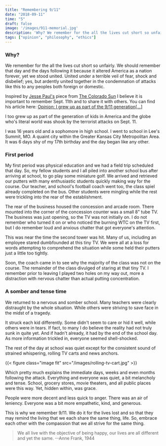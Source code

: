 ```yaml
---
title: "Remembering 9/11"
date: "2018-09-11"
time: "5"
draft: false
image: '/images/911-memorial.jpg'
description: 'Why? We remember for the all the lives cut short so unfairly. We should remember that day and the days following it...'
tags: ["opinion", "philosophy", "ethics"]
---
```


### Why?

We remember for the all the lives cut short so unfairly. We should remember that day and the days following it because it altered America as a nation forever, yet we stood united. United under a terrible veil of fear, shock and disbelief; yes, but ardently united together in the condemnation of attacks like this to any peoples both foreign or domestic.

<!-- end -->

Inspired by [Jesse Paul's](https://coloradosun.com/2018/09/11/911-stories-colorado-opinion/#bio-link-624) piece from [The Colorado Sun](https://coloradosun.com/) I believe it is important to remember Sept. 11th and to share it with others. You can find his article here: 
[Opinion: I grew up as part of the 9/11 generation[...]](https://coloradosun.com/2018/09/11/911-stories-colorado-opinion/)

I too grew up as part of the generation of kids in America and the globe who's literal world was shook by the terrorist attacks on Sept. 11.

I was 16 years old and a sophomore in high school. I went to school in Lee's Summit, MO. A quaint city within the Greater Kansas City Metropolitan Area. It was 6 days shy of my 17th birthday and the day began like any other.

### First period

My first period was physical education and we had a field trip scheduled that day. So, my fellow students and I all piled into another school bus after arriving at school, to go play some miniature golf. We arrived and retrieved our putters with many enthusiastic students quickly making way for the course. Our teacher, and school's football coach went too, the class spiel already completed on the bus. Other students were mingling while the rest were trickling into the rear of the establishment.

The rear of the business housed the concession and arcade room. There mounted into the corner of the concession counter was a small 8" tube TV. The business was just opening, so the TV was not initially on. I do not remember who turned it on or who noticed the burning WTC on the TV first, but I do remember loud and anxious chatter that got everyone's attention.

This was near the time the second tower was hit. Many of us, including an employee stared dumbfounded at this tiny TV. We were all at a loss for words attempting to comprehend the situation while some held their putters just a little too tightly.

Soon, the coach came in to see why the majority of the class was not on the course. The remainder of the class divulged of staring at that tiny TV. I remember prior to leaving I played two holes on my way out, more a distraction with nervous chatter than actual putting concentration.

### A somber and tense time

We returned to a nervous and somber school. Many teachers were clearly distraught by the whole situation. While others were striving to save face in the midst of a tragedy. 

It struck each kid differently. Some didn't seem to care or hid it well, while others were in tears. If fact, to many I do believe the reality had not truly sunk in quite yet. And if hadn't already, it had by the end of the school day. As more information trickled in, everyone seemed shell-shocked.

The rest of the day at school was quiet except for the consistent sound of strained whispering, rolling TV carts and news anchors.

{{< figure class="image fit" src="/images/rolling-tv-cart.jpg" >}}

Which pretty much explains the immediate days, weeks and even months following the attack. Everything and everyone was quiet, a bit melancholy and tense. School, grocery stores, movie theaters, and all public places were this way. Yet, hidden within, was grace.

People were more decent and less quick to anger. There was an air of leniency. Everyone was a bit more empathetic, kind, and generous. 

This is why we remember 9/11.  We do it for the lives lost and so that they may remind the living that we each share the same thing, life. So, embrace each other with the compassion that we all strive for the same thing.

> We all live with the objective of being happy, our lives are all different and yet the same.  <span>--Anne Frank, 1944</span>
